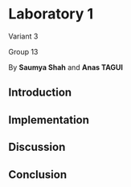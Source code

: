 # Laboratory 1

Variant 3

Group 13

By **Saumya Shah** and **Anas TAGUI**

## Introduction


## Implementation

## Discussion

## Conclusion
